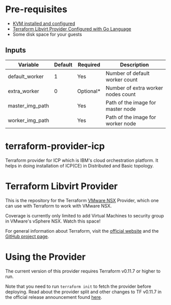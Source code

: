 # Pre-requisites
- [KVM installed and configured](https://help.ubuntu.com/community/KVM/Installation)
- [Terraform Libvirt Provider Configured with Go Language](https://titosoft.github.io/kvm/terraform-and-kvm/)
- Some disk space for your guests

## Inputs

| Variable           | Default       |Required| Description                            |
|--------------------|---------------|--------|----------------------------------------|
|default_worker      |1              |Yes    |Number of default worker count|
|extra_worker          | 0              |Optional*     |Number of extra worker nodes count  |
|master_img_path          |            |Yes     |Path of the image for master node | 
|worker_img_path          |            |Yes     |Path of the image for worker node | 


# terraform-provider-icp
Terraform provider for ICP which is IBM's cloud orchestration platform. It helps in doing installation of ICP(CE) in Distributed and Basic topology.

# Terraform Libvirt Provider

This is the repository for the Terraform [VMware NSX][1] Provider, which one can use
with Terraform to work with VMware NSX.

[1]: https://www.vmware.com/in/products/nsx.html

Coverage is currently only limited to add Virtual Machines to security group in VMware's vSphere NSX.
Watch this space!

For general information about Terraform, visit the [official website][3] and the
[GitHub project page][4].

[3]: https://terraform.io/
[4]: https://github.com/hashicorp/terraform

# Using the Provider

The current version of this provider requires Terraform v0.11.7 or higher to
run.

Note that you need to run `terraform init` to fetch the provider before
deploying. Read about the provider split and other changes to TF v0.11.7 in the
official release announcement found [here][4].

[4]: https://www.hashicorp.com/blog/hashicorp-terraform-0-10/

     
